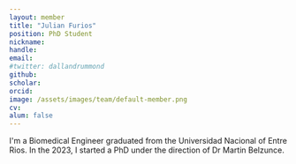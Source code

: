 ```yaml
---
layout: member
title: "Julian Furios"
position: PhD Student
nickname: 
handle:
email:
#twitter: dallandrummond
github: 
scholar: 
orcid: 
image: /assets/images/team/default-member.png
cv: 
alum: false
---
```

I'm a Biomedical Engineer graduated from the Universidad Nacional of Entre Rios. In the 2023, I started a PhD under the direction of Dr Martin Belzunce. 

